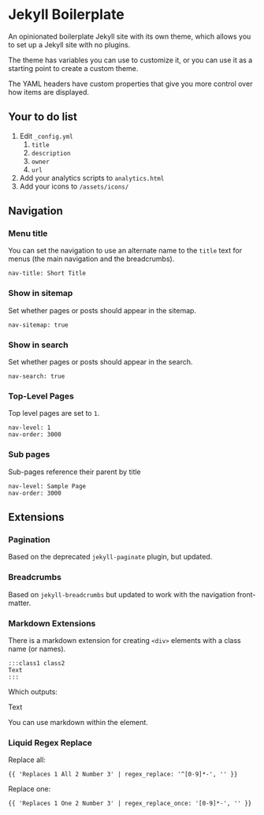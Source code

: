 # Jekyll Boilerplate

An opinionated boilerplate Jekyll site with its own theme, which allows you to set up a Jekyll site with no plugins.

The theme has variables you can use to customize it, or you can use it as a starting point to create a custom theme.

The YAML headers have custom properties that give you more control over how items are displayed.

## Your to do list

1. Edit `_config.yml`
   1. `title`
   2. `description`
   3. `owner`
   4. `url`
2. Add your analytics scripts to `analytics.html`
4. Add your icons to `/assets/icons/`

## Navigation

### Menu title

You can set the navigation to use an alternate name to the `title` text for menus (the main navigation and the breadcrumbs).

    nav-title: Short Title

### Show in sitemap

Set whether pages or posts should appear in the sitemap.

    nav-sitemap: true

### Show in search

Set whether pages or posts should appear in the search.

    nav-search: true

### Top-Level Pages

Top level pages are set to `1`.

    nav-level: 1
    nav-order: 3000

### Sub pages

Sub-pages reference their parent by title

    nav-level: Sample Page
    nav-order: 3000

## Extensions

### Pagination

Based on the deprecated `jekyll-paginate` plugin, but updated.

### Breadcrumbs

Based on `jekyll-breadcrumbs` but updated to work with the navigation front-matter.

### Markdown Extensions

There is a markdown extension for creating `<div>` elements with a class name (or names).

    :::class1 class2
    Text
    :::

Which outputs:

   <div class="class1 class2">
   Text
   </div>

You can use markdown within the element.

### Liquid Regex Replace

Replace all:

    {{ 'Replaces 1 All 2 Number 3' | regex_replace: '^[0-9]*-', '' }}

Replace one:

    {{ 'Replaces 1 One 2 Number 3' | regex_replace_once: '[0-9]*-', '' }}